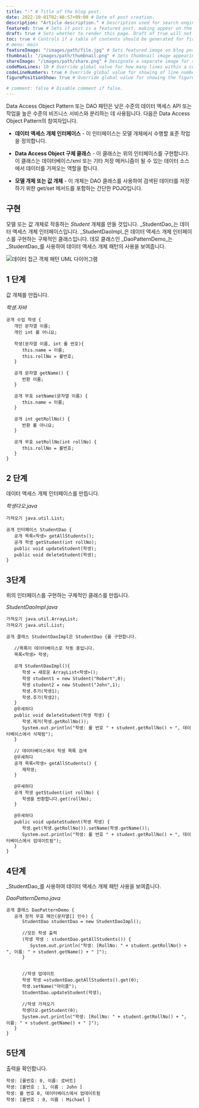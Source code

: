 ```yaml
---
title: "-" # Title of the blog post.
date: 2022-10-01T02:48:57+09:00 # Date of post creation.
description: "Article description." # Description used for search engine.
featured: true # Sets if post is a featured post, making appear on the home page side bar.
draft: true # Sets whether to render this page. Draft of true will not be rendered.
toc: true # Controls if a table of contents should be generated for first-level links automatically.
# menu: main
featureImage: "/images/path/file.jpg" # Sets featured image on blog post.
thumbnail: "/images/path/thumbnail.png" # Sets thumbnail image appearing inside card on homepage.
shareImage: "/images/path/share.png" # Designate a separate image for social media sharing.
codeMaxLines: 10 # Override global value for how many lines within a code block before auto-collapsing.
codeLineNumbers: true # Override global value for showing of line numbers within code block.
figurePositionShow: true # Override global value for showing the figure label.

# comment: false # Disable comment if false.
---
```

Data Access Object Pattern 또는 DAO 패턴은 낮은 수준의 데이터 액세스 API 또는 작업을 높은 수준의 비즈니스 서비스와 분리하는 데 사용됩니다. 다음은 Data Access Object Pattern의 참여자입니다.

- **데이터 액세스 개체 인터페이스** - 이 인터페이스는 모델 개체에서 수행할 표준 작업을 정의합니다.
    
- **Data Access Object 구체 클래스** - 이 클래스는 위의 인터페이스를 구현합니다. 이 클래스는 데이터베이스/xml 또는 기타 저장 메커니즘이 될 수 있는 데이터 소스에서 데이터를 가져오는 역할을 합니다.
    
- **모델 개체 또는 값 개체** - 이 개체는 DAO 클래스를 사용하여 검색된 데이터를 저장하기 위한 get/set 메서드를 포함하는 간단한 POJO입니다.
    

## 구현

모델 또는 값 개체로 작동하는 _Student_ 개체를 만들 것입니다. _StudentDao_는 데이터 액세스 개체 인터페이스입니다. _StudentDaoImpl_은 데이터 액세스 개체 인터페이스를 구현하는 구체적인 클래스입니다. 데모 클래스인 _DaoPatternDemo_는 _StudentDao_를 사용하여 데이터 액세스 개체 패턴의 사용을 보여줍니다.

![데이터 접근 객체 패턴 UML 다이어그램](https://www.tutorialspoint.com/design_pattern/images/dao_pattern_uml_diagram.jpg)

## 1 단계

값 개체를 만듭니다.

_학생.자바_

```
공개 수업 학생 {
   개인 문자열 이름;
   개인 int 롤 아니요;

   학생(문자열 이름, int 롤 번호){
      this.name = 이름;
      this.rollNo = 롤번호;
   }

   공개 문자열 getName() {
      반환 이름;
   }

   공개 무효 setName(문자열 이름) {
      this.name = 이름;
   }

   공개 int getRollNo() {
      반환 롤 아니요;
   }

   공개 무효 setRollNo(int rollNo) {
      this.rollNo = 롤번호;
   }
}
```

## 2 단계

데이터 액세스 개체 인터페이스를 만듭니다.

_학생다오.java_

```
가져오기 java.util.List;

공개 인터페이스 StudentDao {
   공개 목록<학생> getAllStudents();
   공개 학생 getStudent(int rollNo);
   public void updateStudent(학생);
   public void deleteStudent(학생);
}

```

## 3단계

위의 인터페이스를 구현하는 구체적인 클래스를 만듭니다.

_StudentDaoImpl.java_

```
가져오기 java.util.ArrayList;
가져오기 java.util.List;

공개 클래스 StudentDaoImpl은 StudentDao {를 구현합니다.

   //목록이 데이터베이스로 작동 중입니다.
   목록<학생> 학생;

   공개 StudentDaoImpl(){
      학생 = 새로운 ArrayList<학생>();
      학생 student1 = new Student("Robert",0);
      학생 student2 = new Student("John",1);
      학생.추가(학생1);
      학생.추가(학생2);
   }
   @우세하다
   public void deleteStudent(학생 학생) {
      학생.제거(학생.getRollNo());
      System.out.println("학생: 롤 번호 " + student.getRollNo() + ", 데이터베이스에서 삭제됨");
   }

   // 데이터베이스에서 학생 목록 검색
   @우세하다
   공개 목록<학생> getAllStudents() {
      재학생;
   }

   @우세하다
   공개 학생 getStudent(int rollNo) {
      학생을 반환합니다.get(rollNo);
   }

   @우세하다
   public void updateStudent(학생 학생) {
      학생.get(학생.getRollNo()).setName(학생.getName());
      System.out.println("학생: 롤 번호 " + student.getRollNo() + ", 데이터베이스에서 업데이트됨");
   }
}
```

## 4단계

_StudentDao_를 사용하여 데이터 액세스 개체 패턴 사용을 보여줍니다.

_DaoPatternDemo.java_

```
공개 클래스 DaoPatternDemo {
   공개 정적 무효 메인(문자열[] 인수) {
      StudentDao studentDao = new StudentDaoImpl();

      //모든 학생 출력
      (학생 학생 : studentDao.getAllStudents()) {
         System.out.println("학생: [RollNo: " + student.getRollNo() + ", 이름: " + student.getName() + " ]");
      }


      //학생 업데이트
      학생 학생 =studentDao.getAllStudents().get(0);
      학생.setName("마이클");
      StudentDao.updateStudent(학생);

      //학생 가져오기
      학생다오.getStudent(0);
      System.out.println("학생: [RollNo: " + student.getRollNo() + ", 이름: " + student.getName() + " ]");
   }
}
```

## 5단계

출력을 확인합니다.

```
학생: [롤번호: 0, 이름: 로버트]
학생: [롤번호 : 1, 이름 : John ]
학생: 롤 번호 0, 데이터베이스에서 업데이트됨
학생: [롤번호 : 0, 이름 : Michael ]

```